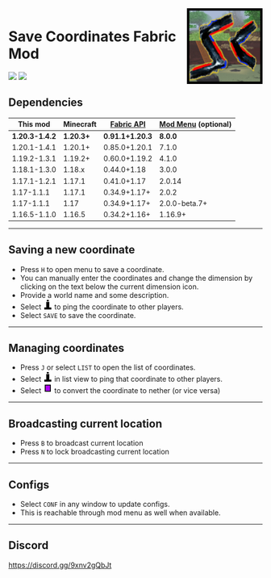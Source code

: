 <img src="src/main/resources/assets/savecoords/icon.png" align="right" width="150px"/>

# Save Coordinates Fabric Mod

<img src = "https://img.shields.io/github/v/release/cool-mist/SaveCoordinates?style=flat-square" />
<a href = "https://www.curseforge.com/minecraft/mc-mods/savecoordinates/files"><img src = "http://cf.way2muchnoise.eu/versions/savecoordinates.svg"/> </a>

## Dependencies

This mod|Minecraft|[Fabric API](https://www.curseforge.com/minecraft/mc-mods/fabric-api/files)|[Mod Menu](https://www.curseforge.com/minecraft/mc-mods/modmenu/files) (optional)
--|--|--|--
**1.20.3-1.4.2**|**1.20.3+**|**0.91.1+1.20.3**|**8.0.0**
1.20.1-1.4.1|1.20.1+|0.85.0+1.20.1|7.1.0
1.19.2-1.3.1|1.19.2+|0.60.0+1.19.2|4.1.0
1.18.1-1.3.0|1.18.x|0.44.0+1.18|3.0.0
1.17.1-1.2.1|1.17.1|0.41.0+1.17|2.0.14
1.17-1.1.1 |1.17.1|0.34.9+1.17+|2.0.2
1.17-1.1.1 |1.17|0.34.9+1.17+|2.0.0-beta.7+
1.16.5-1.1.0 |1.16.5|0.34.2+1.16+|1.16.9+

<hr/> 

## Saving a new coordinate

- Press `H` to open menu to save a coordinate. 
- You can manually enter the coordinates and change the dimension by clicking on the text below the current dimension icon.
- Provide a world name and some description.
- Select <img src="src/main/resources/assets/savecoords/textures/gui/ping.png" /> to ping the coordinate to other players.
- Select `SAVE` to save the coordinate.

<hr/> 

## Managing coordinates

- Press `J` or select `LIST` to open the list of coordinates.
- Select <img src="src/main/resources/assets/savecoords/textures/gui/ping.png" /> in list view to ping that coordinate to other players.
- Select <img src="src/main/resources/assets/savecoords/textures/gui/convert.png" /> to convert the coordinate to nether (or vice versa)

<hr/>

## Broadcasting current location

- Press `B` to broadcast current location
- Press `N` to lock broadcasting current location

<hr/>

## Configs

- Select `CONF` in any window to update configs. 
- This is reachable through mod menu as well when available.

<hr/>

## Discord

https://discord.gg/9xnv2gQbJt
